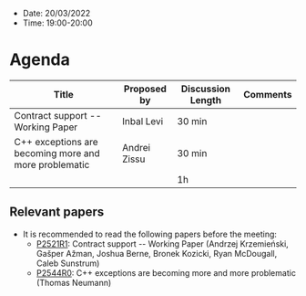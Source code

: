* Date: 20/03/2022
* Time: 19:00-20:00

# Agenda

| Title           | Proposed by | Discussion Length | Comments  |
|-----------------|-----------------|-------------|-------------|
| Contract support -- Working Paper | Inbal Levi  | 30 min |  |
| C++ exceptions are becoming more and more problematic | Andrei Zissu | 30 min |
|                      |             | 1h         |             |

## Relevant papers

* It is recommended to read the following papers before the meeting:
  * [P2521R1](http://wg21.link/p2521):	Contract support -- Working Paper (Andrzej Krzemieński, Gašper Ažman, Joshua Berne, Bronek Kozicki, Ryan McDougall, Caleb Sunstrum)
  * [P2544R0](http://wg21.link/p2544): C++ exceptions are becoming more and more problematic (Thomas Neumann)
